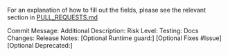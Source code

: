 For an explanation of how to fill out the fields, please see the relevant section
in [PULL_REQUESTS.md](https://github.com/envoyproxy/envoy/blob/main/PULL_REQUESTS.md)

Commit Message:
Additional Description:
Risk Level:
Testing:
Docs Changes:
Release Notes:
[Optional Runtime guard:]
[Optional Fixes #Issue]
[Optional Deprecated:]
